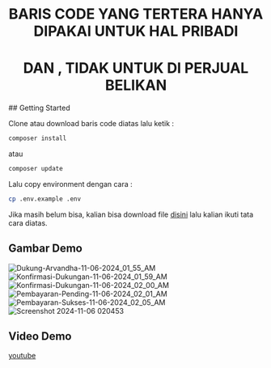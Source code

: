 <h1 style="text-align: center;">BARIS CODE YANG TERTERA HANYA DIPAKAI UNTUK HAL PRIBADI</h1>
<h1 style="text-align: center;">DAN , TIDAK UNTUK DI PERJUAL BELIKAN</h1>
## Getting Started

Clone atau download baris code diatas lalu ketik :
```bash
composer install
```
atau
```bash
composer update
```
Lalu copy environment dengan cara :
```bash
cp .env.example .env
```

Jika masih belum bisa, kalian bisa download file <a href="https://drive.google.com/drive/folders/1hQxoW9o5ALHMjyqcqKD2HTWxlePZJ_mI?usp=sharing" target="_blank">disini</a> lalu kalian ikuti tata cara diatas.

## Gambar Demo
![Dukung-Arvandha-11-06-2024_01_55_AM](https://github.com/user-attachments/assets/b8d3e2fa-1e1e-4bd0-9214-5130074fbc54)
![Konfirmasi-Dukungan-11-06-2024_01_59_AM](https://github.com/user-attachments/assets/3b355903-68ff-4af2-aaf7-b305d1f9abb6)
![Konfirmasi-Dukungan-11-06-2024_02_00_AM](https://github.com/user-attachments/assets/0366ac6b-1bd6-4142-85ae-9e79eead67df)
![Pembayaran-Pending-11-06-2024_02_01_AM](https://github.com/user-attachments/assets/9362ff4d-b50d-4ff2-be92-f2f8197e3c11)
![Pembayaran-Sukses-11-06-2024_02_05_AM](https://github.com/user-attachments/assets/18a4e9d5-1851-4703-b159-ef358aa4b873)
![Screenshot 2024-11-06 020453](https://github.com/user-attachments/assets/5157419f-31ad-4ddf-99ce-34be74a1491f)

## Video Demo
<a href="https://youtu.be/jemCiMj0Czg">youtube</a>
